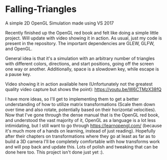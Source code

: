 # Falling-Triangles
A simple 2D OpenGL Simulation made using VS 2017

Recently finished up the OpenGL red book and felt like doing a simple little project.  Will update with video showing it in action.  As usual, just my code is present in the repository.  The important dependencies are GLEW, GLFW, and OpenGL.

General idea is that it's a simulation with an arbitrary number of triangles with different colors, directions, and start positions, going off the screen one way or another.  Additionally, space is a slowdown key, while escape is a pause key.

Video showing it in action available here (Unfortunately not the greatest quality video capture but shows the point): https://youtu.be/W6CTMzX38fQ

I have more ideas, so I'll get to implementing them to get a better understanding of how to utilize matrix transformations (Scale them down over time and also rotate, potentially based on their horizontal velocities).  Now that I've gone through the dense manual that is the OpenGL red book, and understood the vast majority of it, OpenGL as a language is a lot less intimidating, but I still want to go through https://learnopengl.com/ (because it's much more of a hands on learning, instead of just reading).  Hopefully after their chapters on transformations where they go at least as far as to build a 3D camera I'll be completely comfortable with how transforms work and will pop back and update this.  Lots of polish and tweaking that can be done here too.  This project isn't done just yet :).
